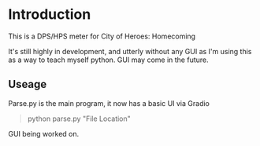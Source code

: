 # Introduction
This is a DPS/HPS meter for City of Heroes: Homecoming

It's still highly in development, and utterly without any GUI as I'm using this as a way to teach myself python.
GUI may come in the future.

## Useage
Parse.py is the main program, it now has a basic UI via Gradio

>python parse.py "File Location"

GUI being worked on.



